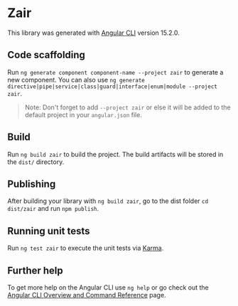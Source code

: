 # Zair

This library was generated with [Angular CLI](https://github.com/angular/angular-cli) version 15.2.0.

## Code scaffolding

Run `ng generate component component-name --project zair` to generate a new component. You can also use `ng generate directive|pipe|service|class|guard|interface|enum|module --project zair`.
> Note: Don't forget to add `--project zair` or else it will be added to the default project in your `angular.json` file. 

## Build

Run `ng build zair` to build the project. The build artifacts will be stored in the `dist/` directory.

## Publishing

After building your library with `ng build zair`, go to the dist folder `cd dist/zair` and run `npm publish`.

## Running unit tests

Run `ng test zair` to execute the unit tests via [Karma](https://karma-runner.github.io).

## Further help

To get more help on the Angular CLI use `ng help` or go check out the [Angular CLI Overview and Command Reference](https://angular.io/cli) page.

